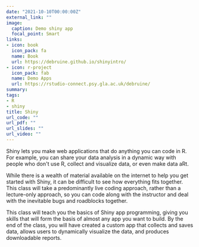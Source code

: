 ```yaml
---
date: "2021-10-10T00:00:00Z"
external_link: ""
image:
  caption: Demo shiny app
  focal_point: Smart
links:
- icon: book
  icon_pack: fa
  name: Book
  url: https://debruine.github.io/shinyintro/
- icon: r-project
  icon_pack: fab
  name: Demo Apps
  url: https://rstudio-connect.psy.gla.ac.uk/debruine/
summary: 
tags:
- R
- shiny
title: Shiny
url_code: ""
url_pdf: ""
url_slides: ""
url_video: ""
---
```


Shiny lets you make web applications that do anything you can code in R. For example, you can share your data analysis in a dynamic way with people who don't use R, collect and visualize data, or even make data aRt.

While there is a wealth of material available on the internet to help you get started with Shiny, it can be difficult to see how everything fits together. This class will take a predominantly live coding approach, rather than a lecture-only approach, so you can code along with the instructor and deal with the inevitable bugs and roadblocks together.

This class will teach you the basics of Shiny app programming, giving you skills that will form the basis of almost any app you want to build. By the end of the class, you will have created a custom app that collects and saves data, allows users to dynamically visualize the data, and produces downloadable reports.